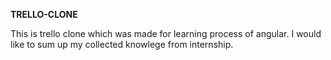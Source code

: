 **TRELLO-CLONE**

This is trello clone which was made for learning process of angular. I would like to sum up my collected knowlege from internship.
